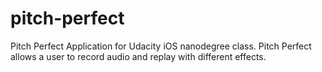 # pitch-perfect
Pitch Perfect Application for Udacity iOS nanodegree class.
Pitch Perfect allows a user to record audio and replay with different effects.
